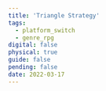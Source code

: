 ```yaml
---
title: 'Triangle Strategy'
tags:
  - platform_switch
  - genre_rpg
digital: false
physical: true
guide: false
pending: false
date: 2022-03-17
---
```

